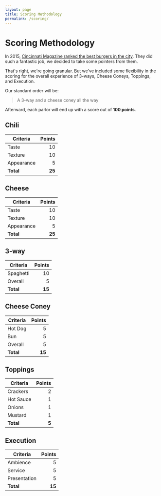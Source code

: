```yaml
---
layout: page
title: Scoring Methodology
permalink: /scoring/
---
```


# Scoring Methodology

In 2015, [Cincinnati Magazine ranked the best burgers in the city](http://www.cincinnatimagazine.com/forkopolisblog/how-we-did-it-burger-binge-2015/).  They did such a fantastic job, we decided to take some pointers from them.

That's right, we're going granular.  But we've included some flexibility in the scoring for the overall experience of 3-ways, Cheese Coneys, Toppings, and Execution.

Our standard order will be:  
> A 3-way and a cheese coney all the way

Afterward, each parlor will end up with a score out of **100 points**.  


## Chili

| Criteria      | Points       |
| ------------- |-------------:| 
| Taste      	| 10 |
| Texture      	| 10 |  
| Appearance 	| 5 |
| **Total**     | **25** |

## Cheese

| Criteria      | Points       |
| ------------- |-------------:| 
| Taste      	| 10 |
| Texture      	| 10 |  
| Appearance 	| 5 |
| **Total**     | **25** |

## 3-way

| Criteria      | Points       |
| ------------- |-------------:| 
| Spaghetti     | 10 |
| Overall      	| 5 |  
| **Total**     | **15** |

## Cheese Coney

| Criteria      | Points       |
| ------------- |-------------:| 
| Hot Dog	    | 5 |
| Bun      		| 5 |  
| Overall      	| 5 |
| **Total**     | **15** |

## Toppings

| Criteria      | Points       |
| ------------- |-------------:| 
| Crackers	    | 2 |
| Hot Sauce     | 1 |  
| Onions      	| 1 |  
| Mustard      	| 1 |
| **Total**     | **5** |

## Execution

| Criteria      | Points       |
| ------------- |-------------:| 
| Ambience	    | 5 |
| Service      	| 5 |  
| Presentation  | 5 |
| **Total**     | **15** |